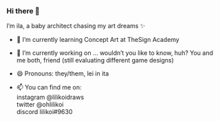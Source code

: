 ﻿### Hi there 👋
I’m ila, a baby architect chasing my art dreams ✨ 

<!--
**lilikoii/lilikoii** is a ✨ _special_ ✨ repository because its `README.md` (this file) appears on your GitHub profile.

Here are some ideas to get you started:
- 👯 I’m looking to collaborate on ...
- 🤔 I’m looking for help with ...
- 💬 Ask me about ...
- ⚡ Fun fact: ...


-->

- 🌱 I’m currently learning Concept Art at TheSign Academy
- 🔭 I’m currently working on ... wouldn’t you like to know, huh? You and me both, friend (still evaluating different game designs)
- 😄 Pronouns: they/them, lei in ita

- 📫 You can find me on:<br>
instagram @lilikoidraws<br>
twitter @ohlilikoi<br>
discord lilikoi#9630

